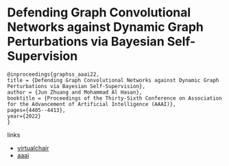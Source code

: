 # Defending Graph Convolutional Networks against Dynamic Graph Perturbations via Bayesian Self-Supervision

```
@inproceedings{graphss_aaai22,
title = {Defending Graph Convolutional Networks against Dynamic Graph Perturbations via Bayesian Self-Supervision},
author = {Jun Zhuang and Mohammad Al Hasan},
booktitle = {Proceedings of the Thirty-Sixth Conference on Association for the Advancement of Artificial Intelligence (AAAI)},
pages={4405--4413},
year={2022}
}
```

links
- [virtualchair](https://aaai-2022.virtualchair.net/poster_aaai6763)
- [aaai](https://ojs.aaai.org/index.php/AAAI/article/view/20362)
